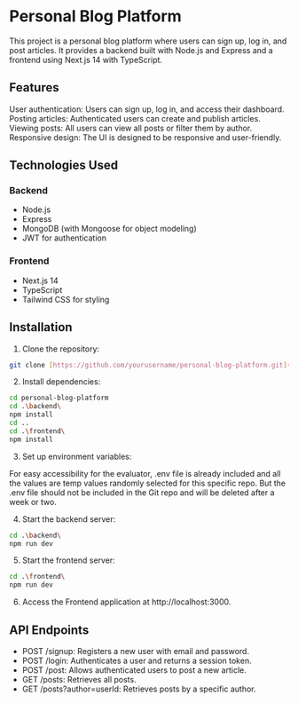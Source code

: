 # Personal Blog Platform
This project is a personal blog platform where users can sign up, log in, and post articles. It provides a backend built with Node.js and Express and a frontend using Next.js 14 with TypeScript.

## Features
User authentication: Users can sign up, log in, and access their dashboard.
Posting articles: Authenticated users can create and publish articles.
Viewing posts: All users can view all posts or filter them by author.
Responsive design: The UI is designed to be responsive and user-friendly.

## Technologies Used

### Backend
* Node.js
* Express
* MongoDB (with Mongoose for object modeling)
* JWT for authentication

### Frontend
* Next.js 14
* TypeScript
* Tailwind CSS for styling

## Installation

1. Clone the repository:

``` bash
git clone [https://github.com/yourusername/personal-blog-platform.git](https://github.com/AyushBarai/Personal-Blog-Platform.git)
``` 

2. Install dependencies:

``` bash
cd personal-blog-platform
cd .\backend\
npm install
cd ..
cd .\frontend\ 
npm install
```

3. Set up environment variables:

For easy accessibility for the evaluator, .env file is already included and all the values are temp values randomly selected for this specific repo. But the .env file should not be included in the Git repo and will be deleted after a week or two.

4. Start the backend server:

``` bash
cd .\backend\
npm run dev
```
5. Start the frontend server:

``` bash
cd .\frontend\
npm run dev
``` 
6. Access the Frontend application at http://localhost:3000.

## API Endpoints
* POST /signup: Registers a new user with email and password.
* POST /login: Authenticates a user and returns a session token.
* POST /post: Allows authenticated users to post a new article.
* GET /posts: Retrieves all posts.
* GET /posts?author=userId: Retrieves posts by a specific author.
